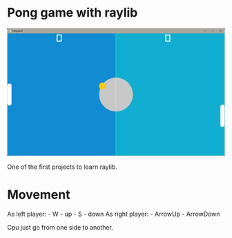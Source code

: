 Pong game with raylib
=======================

![Image](preview.png)

One of the first projects to learn raylib.

# Movement
As left player:
    - W - up
    - S - down
As right player:
    - ArrowUp
    - ArrowDown

Cpu just go from one side to another.
